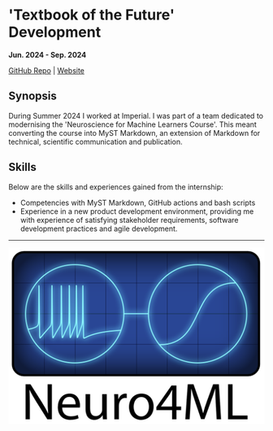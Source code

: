 # 'Textbook of the Future' Development

**Jun. 2024 - Sep. 2024**

[GitHub Repo](https://github.com/neuro4ml/neuro4ml.github.io) | [Website](https://neuro4ml.github.io/)

## Synopsis

During Summer 2024 I worked at Imperial. I was part of a team dedicated to modernising the 'Neuroscience for Machine Learners Course'. This meant converting the course into MyST Markdown, an extension of Markdown for technical, scientific communication and publication.

## Skills

Below are the skills and experiences gained from the internship:

* Competencies with MyST Markdown, GitHub actions and bash scripts
* Experience in a new product development environment, providing me with experience of satisfying stakeholder requirements, software development practices and agile development.

---

![alt](n4mlimage.png 'title')